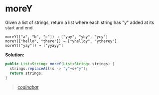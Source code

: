 # moreY

Given a list of strings, return a list where each string has "y" added at its start and end.

```
moreY(["a", "b", "c"]) → ["yay", "yby", "ycy"]
moreY(["hello", "there"]) → ["yhelloy", "ytherey"]
moreY(["yay"]) → ["yyayy"]
```

**Solution:**

```java
public List<String> moreY(List<String> strings) {
  strings.replaceAll(s -> "y"+s+"y");
  return strings;
}
```

> _[codingbat](https://codingbat.com/prob/p177528)_